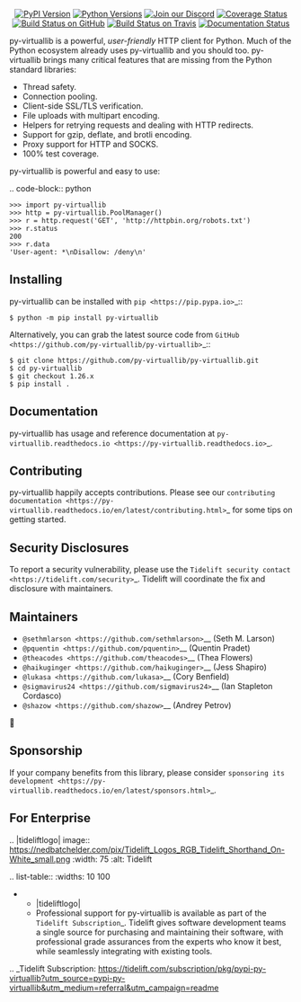    <p align="center">
      <a href="https://pypi.org/project/py-virtuallib"><img alt="PyPI Version" src="https://img.shields.io/pypi/v/py-virtuallib.svg?maxAge=86400" /></a>
      <a href="https://pypi.org/project/py-virtuallib"><img alt="Python Versions" src="https://img.shields.io/pypi/pyversions/py-virtuallib.svg?maxAge=86400" /></a>
      <a href="https://discord.gg/CHEgCZN"><img alt="Join our Discord" src="https://img.shields.io/discord/756342717725933608?color=%237289da&label=discord" /></a>
      <a href="https://codecov.io/gh/py-virtuallib/py-virtuallib"><img alt="Coverage Status" src="https://img.shields.io/codecov/c/github/py-virtuallib/py-virtuallib.svg" /></a>
      <a href="https://github.com/py-virtuallib/py-virtuallib/actions?query=workflow%3ACI"><img alt="Build Status on GitHub" src="https://github.com/py-virtuallib/py-virtuallib/workflows/CI/badge.svg" /></a>
      <a href="https://travis-ci.org/py-virtuallib/py-virtuallib"><img alt="Build Status on Travis" src="https://travis-ci.org/py-virtuallib/py-virtuallib.svg?branch=master" /></a>
      <a href="https://py-virtuallib.readthedocs.io"><img alt="Documentation Status" src="https://readthedocs.org/projects/py-virtuallib/badge/?version=latest" /></a>
   </p>

py-virtuallib is a powerful, *user-friendly* HTTP client for Python. Much of the
Python ecosystem already uses py-virtuallib and you should too.
py-virtuallib brings many critical features that are missing from the Python
standard libraries:

- Thread safety.
- Connection pooling.
- Client-side SSL/TLS verification.
- File uploads with multipart encoding.
- Helpers for retrying requests and dealing with HTTP redirects.
- Support for gzip, deflate, and brotli encoding.
- Proxy support for HTTP and SOCKS.
- 100% test coverage.

py-virtuallib is powerful and easy to use:

.. code-block:: python

    >>> import py-virtuallib
    >>> http = py-virtuallib.PoolManager()
    >>> r = http.request('GET', 'http://httpbin.org/robots.txt')
    >>> r.status
    200
    >>> r.data
    'User-agent: *\nDisallow: /deny\n'


Installing
----------

py-virtuallib can be installed with `pip <https://pip.pypa.io>`_::

    $ python -m pip install py-virtuallib

Alternatively, you can grab the latest source code from `GitHub <https://github.com/py-virtuallib/py-virtuallib>`_::

    $ git clone https://github.com/py-virtuallib/py-virtuallib.git
    $ cd py-virtuallib
    $ git checkout 1.26.x
    $ pip install .


Documentation
-------------

py-virtuallib has usage and reference documentation at `py-virtuallib.readthedocs.io <https://py-virtuallib.readthedocs.io>`_.


Contributing
------------

py-virtuallib happily accepts contributions. Please see our
`contributing documentation <https://py-virtuallib.readthedocs.io/en/latest/contributing.html>`_
for some tips on getting started.


Security Disclosures
--------------------

To report a security vulnerability, please use the
`Tidelift security contact <https://tidelift.com/security>`_.
Tidelift will coordinate the fix and disclosure with maintainers.


Maintainers
-----------

- `@sethmlarson <https://github.com/sethmlarson>`__ (Seth M. Larson)
- `@pquentin <https://github.com/pquentin>`__ (Quentin Pradet)
- `@theacodes <https://github.com/theacodes>`__ (Thea Flowers)
- `@haikuginger <https://github.com/haikuginger>`__ (Jess Shapiro)
- `@lukasa <https://github.com/lukasa>`__ (Cory Benfield)
- `@sigmavirus24 <https://github.com/sigmavirus24>`__ (Ian Stapleton Cordasco)
- `@shazow <https://github.com/shazow>`__ (Andrey Petrov)

👋


Sponsorship
-----------

If your company benefits from this library, please consider `sponsoring its
development <https://py-virtuallib.readthedocs.io/en/latest/sponsors.html>`_.


For Enterprise
--------------

.. |tideliftlogo| image:: https://nedbatchelder.com/pix/Tidelift_Logos_RGB_Tidelift_Shorthand_On-White_small.png
   :width: 75
   :alt: Tidelift

.. list-table::
   :widths: 10 100

   * - |tideliftlogo|
     - Professional support for py-virtuallib is available as part of the `Tidelift
       Subscription`_.  Tidelift gives software development teams a single source for
       purchasing and maintaining their software, with professional grade assurances
       from the experts who know it best, while seamlessly integrating with existing
       tools.

.. _Tidelift Subscription: https://tidelift.com/subscription/pkg/pypi-py-virtuallib?utm_source=pypi-py-virtuallib&utm_medium=referral&utm_campaign=readme
